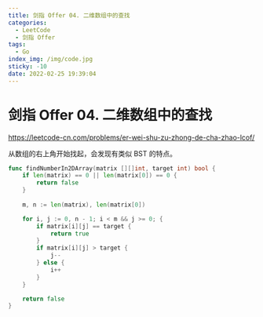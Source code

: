 ```yaml
---
title: 剑指 Offer 04. 二维数组中的查找
categories:
  - LeetCode
  - 剑指 Offer
tags:
  - Go
index_img: /img/code.jpg
sticky: -10
date: 2022-02-25 19:39:04
---
```


# 剑指 Offer 04. 二维数组中的查找

https://leetcode-cn.com/problems/er-wei-shu-zu-zhong-de-cha-zhao-lcof/

从数组的右上角开始找起，会发现有类似 BST 的特点。

```go
func findNumberIn2DArray(matrix [][]int, target int) bool {
    if len(matrix) == 0 || len(matrix[0]) == 0 {
        return false
    }
    
    m, n := len(matrix), len(matrix[0])

    for i, j := 0, n - 1; i < m && j >= 0; {
        if matrix[i][j] == target {
            return true
        }
        if matrix[i][j] > target {
            j--
        } else {
            i++
        }
    }

    return false
}
```